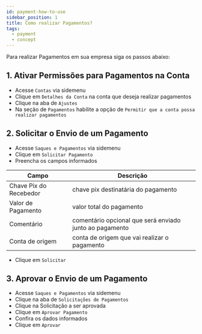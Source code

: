```yaml
---
id: payment-how-to-use
sidebar_position: 1
title: Como realizar Pagamentos?
tags:
  - payment
  - concept
---
```


Para realizar Pagamentos em sua empresa siga os passos abaixo:

## 1. Ativar Permissões para Pagamentos na Conta

- Acesse `Contas` via sidemenu
- Clique em `Detalhes da Conta` na conta que deseja realizar pagamentos
- Clique na aba de `Ajustes`
- Na seção de `Pagamentos` habilite a opção de `Permitir que a conta possa realizar pagamentos`

## 2. Solicitar o Envio de um Pagamento

- Acesse `Saques e Pagamentos` via sidemenu
- Clique em `Solicitar Pagamento`
- Preencha os campos informados

| Campo                  | Descrição                                               |
| ---------------------- | ------------------------------------------------------- |
| Chave Pix do Recebedor | chave pix destinatária do pagamento                     |
| Valor de Pagamento     | valor total do pagamento                                |
| Comentário             | comentário opcional que será enviado junto ao pagamento |
| Conta de origem        | conta de origem que vai realizar o pagamento            |

- Clique em `Solicitar`

## 3. Aprovar o Envio de um Pagamento

- Acesse `Saques e Pagamentos` via sidemenu
- Clique na aba de `Solicitações de Pagamentos`
- Clique na Solicitação a ser aprovada
- Clique em `Aprovar Pagamento`
- Confira os dados informados
- Clique em `Aprovar`
